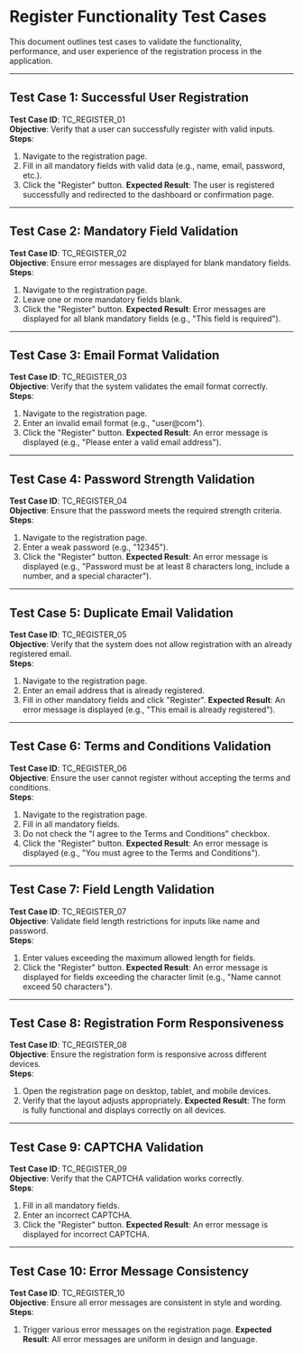 # Register Functionality Test Cases

This document outlines test cases to validate the functionality, performance, and user experience of the registration process in the application.

---

## Test Case 1: Successful User Registration
**Test Case ID**: TC_REGISTER_01  
**Objective**: Verify that a user can successfully register with valid inputs.  
**Steps**:  
1. Navigate to the registration page.
2. Fill in all mandatory fields with valid data (e.g., name, email, password, etc.).
3. Click the "Register" button.
**Expected Result**: The user is registered successfully and redirected to the dashboard or confirmation page.

---

## Test Case 2: Mandatory Field Validation
**Test Case ID**: TC_REGISTER_02  
**Objective**: Ensure error messages are displayed for blank mandatory fields.  
**Steps**:  
1. Navigate to the registration page.
2. Leave one or more mandatory fields blank.
3. Click the "Register" button.
**Expected Result**: Error messages are displayed for all blank mandatory fields (e.g., "This field is required").

---

## Test Case 3: Email Format Validation
**Test Case ID**: TC_REGISTER_03  
**Objective**: Verify that the system validates the email format correctly.  
**Steps**:  
1. Navigate to the registration page.
2. Enter an invalid email format (e.g., "user@com").
3. Click the "Register" button.
**Expected Result**: An error message is displayed (e.g., "Please enter a valid email address").

---

## Test Case 4: Password Strength Validation
**Test Case ID**: TC_REGISTER_04  
**Objective**: Ensure that the password meets the required strength criteria.  
**Steps**:  
1. Navigate to the registration page.
2. Enter a weak password (e.g., "12345").
3. Click the "Register" button.
**Expected Result**: An error message is displayed (e.g., "Password must be at least 8 characters long, include a number, and a special character").

---

## Test Case 5: Duplicate Email Validation
**Test Case ID**: TC_REGISTER_05  
**Objective**: Verify that the system does not allow registration with an already registered email.  
**Steps**:  
1. Navigate to the registration page.
2. Enter an email address that is already registered.
3. Fill in other mandatory fields and click "Register".
**Expected Result**: An error message is displayed (e.g., "This email is already registered").

---

## Test Case 6: Terms and Conditions Validation
**Test Case ID**: TC_REGISTER_06  
**Objective**: Ensure the user cannot register without accepting the terms and conditions.  
**Steps**:  
1. Navigate to the registration page.
2. Fill in all mandatory fields.
3. Do not check the "I agree to the Terms and Conditions" checkbox.
4. Click the "Register" button.
**Expected Result**: An error message is displayed (e.g., "You must agree to the Terms and Conditions").

---

## Test Case 7: Field Length Validation
**Test Case ID**: TC_REGISTER_07  
**Objective**: Validate field length restrictions for inputs like name and password.  
**Steps**:  
1. Enter values exceeding the maximum allowed length for fields.
2. Click the "Register" button.
**Expected Result**: An error message is displayed for fields exceeding the character limit (e.g., "Name cannot exceed 50 characters").

---

## Test Case 8: Registration Form Responsiveness
**Test Case ID**: TC_REGISTER_08  
**Objective**: Ensure the registration form is responsive across different devices.  
**Steps**:  
1. Open the registration page on desktop, tablet, and mobile devices.
2. Verify that the layout adjusts appropriately.
**Expected Result**: The form is fully functional and displays correctly on all devices.

---

## Test Case 9: CAPTCHA Validation
**Test Case ID**: TC_REGISTER_09  
**Objective**: Verify that the CAPTCHA validation works correctly.  
**Steps**:  
1. Fill in all mandatory fields.
2. Enter an incorrect CAPTCHA.
3. Click the "Register" button.
**Expected Result**: An error message is displayed for incorrect CAPTCHA.

---

## Test Case 10: Error Message Consistency
**Test Case ID**: TC_REGISTER_10  
**Objective**: Ensure all error messages are consistent in style and wording.  
**Steps**:  
1. Trigger various error messages on the registration page.
**Expected Result**: All error messages are uniform in design and language.
